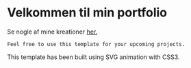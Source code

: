 # Velkommen til min portfolio

Se nogle af mine kreationer [her.]([https://tmkamal.github.io/under-construction-template/](https://frederikpetri.github.io/Portfolio/))
``` 
Feel free to use this template for your upcoming projects.
```
This template has been built using SVG animation with CSS3.
